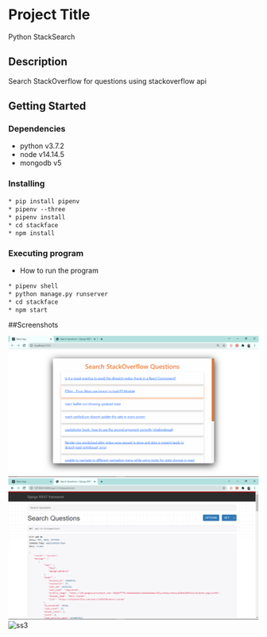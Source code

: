 # Project Title

Python StackSearch

## Description
Search StackOverflow for questions using stackoverflow api
## Getting Started

### Dependencies

* python v3.7.2
* node v14.14.5
* mongodb v5

### Installing

```
* pip install pipenv
* pipenv --three
* pipenv install
* cd stackface
* npm install

```

### Executing program

* How to run the program
```
* pipenv shell
* python manage.py runserver
* cd stackface
* npm start
```

##Screenshots

![ss1](images/ss1.png)
![ss2](images/ss2.png)
![ss3](images/ss3.png)